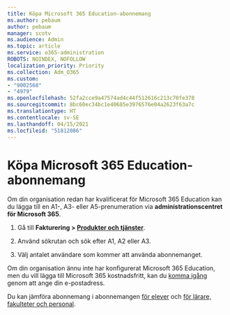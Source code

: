 ```yaml
---
title: Köpa Microsoft 365 Education-abonnemang
ms.author: pebaum
author: pebaum
manager: scotv
ms.audience: Admin
ms.topic: article
ms.service: o365-administration
ROBOTS: NOINDEX, NOFOLLOW
localization_priority: Priority
ms.collection: Adm_O365
ms.custom:
- "9002568"
- "4979"
ms.openlocfilehash: 52fa2cce9a47574ad4c44f512616c213c70fe378
ms.sourcegitcommit: 8bc60ec34bc1e40685e3976576e04a2623f63a7c
ms.translationtype: HT
ms.contentlocale: sv-SE
ms.lasthandoff: 04/15/2021
ms.locfileid: "51812086"
---
```

# <a name="get-the-microsoft-365-education-plans"></a>Köpa Microsoft 365 Education-abonnemang

Om din organisation redan har kvalificerat för Microsoft 365 Education kan du lägga till en A1-, A3- eller A5-prenumeration via **administrationscentret för Microsoft 365**. 

1. Gå till **Fakturering > [Produkter och tjänster](https://go.microsoft.com/fwlink/p/?linkid=868433)**.

2. Använd sökrutan och sök efter A1, A2 eller A3.

3. Välj antalet användare som kommer att använda abonnemanget.

Om din organisation ännu inte har konfigurerat Microsoft 365 Education, men du vill lägga till Microsoft 365 kostnadsfritt, kan du [komma igång](https://www.microsoft.com/education/products/office) genom att ange din e-postadress.

 Du kan jämföra abonnemang i abonnemangen [för elever](https://www.microsoft.com/microsoft-365/academic/compare-office-365-education-plans?activetab=tab:primaryr1) och [för lärare, fakulteter och personal](https://www.microsoft.com/microsoft-365/academic/compare-office-365-education-plans?activetab=tab:primaryr2).
